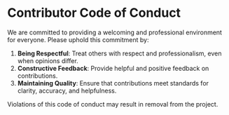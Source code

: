 # Contributor Code of Conduct

We are committed to providing a welcoming and professional environment for everyone. Please uphold this commitment by:

1. **Being Respectful**: Treat others with respect and professionalism, even when opinions differ.
2. **Constructive Feedback**: Provide helpful and positive feedback on contributions.
3. **Maintaining Quality**: Ensure that contributions meet standards for clarity, accuracy, and helpfulness.

Violations of this code of conduct may result in removal from the project.
